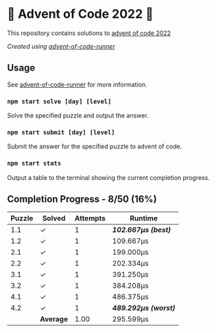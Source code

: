 # :santa: Advent of Code 2022 :christmas_tree:

This repository contains solutions to [advent of code 2022](https://adventofcode.com/2022) 

_Created using [advent-of-code-runner](https://github.com/beakerandjake/advent-of-code-runner)_

## Usage
See [advent-of-code-runner](https://github.com/beakerandjake/advent-of-code-runner) for more information.

### `npm start solve [day] [level]`
Solve the specified puzzle and output the answer.

### `npm start submit [day] [level]`
Submit the answer for the specified puzzle to advent of code.

### `npm start stats`
Output a table to the terminal showing the current completion progress.

<!--Please do not delete the following comments, they are required to save your stats to this file.-->
<!--START_AUTOGENERATED_COMPLETION_PROGRESS_SECTION-->
## Completion Progress - 8/50 (16%)

| Puzzle | Solved | Attempts | Runtime |
| --- | --- | --- | --- |
| 1.1 | ✓ | 1 | ***102.667μs (best)*** |
| 1.2 | ✓ | 1 | 109.667μs |
| 2.1 | ✓ | 1 | 199.000μs |
| 2.2 | ✓ | 1 | 202.334μs |
| 3.1 | ✓ | 1 | 391.250μs |
| 3.2 | ✓ | 1 | 384.208μs |
| 4.1 | ✓ | 1 | 486.375μs |
| 4.2 | ✓ | 1 | ***489.292μs (worst)*** |
|  | **Average** | 1.00 | 295.599μs |
<!--END_AUTOGENERATED_COMPLETION_PROGRESS_SECTION-->